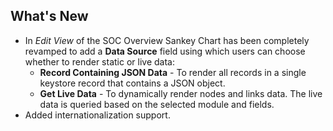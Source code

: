 ## What's New

- In *Edit View* of the SOC Overview Sankey Chart has been completely revamped to add a **Data Source** field using which users can choose whether to render static or live data:
    - **Record Containing JSON Data** - To render all records in a single keystore record that contains a JSON object. 
    - **Get Live Data** - To dynamically render nodes and links data. The live data is queried based on the selected module and fields.
- Added internationalization support.